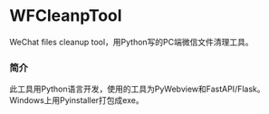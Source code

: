 # WFCleanpTool
WeChat files cleanup tool，用Python写的PC端微信文件清理工具。

### 简介
此工具用Python语言开发，使用的工具为PyWebview和FastAPI/Flask。
Windows上用Pyinstaller打包成exe。
